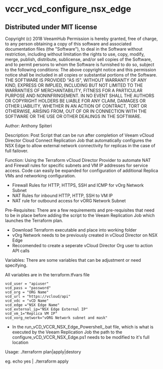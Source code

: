 # vccr_vcd_configure_nsx_edge

## Distributed under MIT license
Copyright (c) 2018 VeeamHub
Permission is hereby granted, free of charge, to any person obtaining a copy of this software and associated documentation files (the "Software"), to deal in the Software without restriction, including without limitation the rights to use, copy, modify, merge, publish, distribute, sublicense, and/or sell copies of the Software, and to permit persons to whom the Software is furnished to do so, subject to the following conditions:
The above copyright notice and this permission notice shall be included in all copies or substantial portions of the Software.
THE SOFTWARE IS PROVIDED "AS IS", WITHOUT WARRANTY OF ANY KIND, EXPRESS OR IMPLIED, INCLUDING BUT NOT LIMITED TO THE WARRANTIES OF MERCHANTABILITY, FITNESS FOR A PARTICULAR PURPOSE AND NONINFRINGEMENT. IN NO EVENT SHALL THE AUTHORS OR COPYRIGHT HOLDERS BE LIABLE FOR ANY CLAIM, DAMAGES OR OTHER LIABILITY, WHETHER IN AN ACTION OF CONTRACT, TORT OR OTHERWISE, ARISING FROM, OUT OF OR IN CONNECTION WITH THE SOFTWARE OR THE USE OR OTHER DEALINGS IN THE SOFTWARE.

Author: Anthony Spiteri

Description: Post Script that can be run after completion of Veeam vCloud Director Cloud Connect Replication Job that automatically configures the NSX Edge to allow external network connectivity for replicas in the case of full failover.

Function: Using the Terraform vCloud Director Provider to automate NAT and Firewall rules for specific subnets and VM IP addresses for service access. Code can easily be expanded for configuration of additional Replica VMs and networking configuration.

* Firewall Rules for HTTP, HTTPS, SSH and ICMP for vOrg Network Subnet
* NAT Rules for inbound HTTP, HTTP, SSH to VM IP 
* NAT rule for outbound access for vORG Network Subnet

Pre-Requisites: There are a few requirements and pre-requisites that need to be in place before adding the script to the Veeam Replication Job which launches the Terraform plan.

* Download Terraform executable and place into working folder
* vOrg Network needs to be previously created in vCloud Director on NSX Edge
* Reccomended to create a seperate vCloud Director Org user to action API calls

Variables: There are some variables that can be adjustment or need specifying.

All variables are in the terraform.tfvars file

    vcd_user = "apiuser"
    vcd_pass = "password"
    vcd_org = "ORG Name"
    vcd_url = "https://vcloud/api"
    vcd_vdc = "vCD Name"
    vcd_edge ="NSX Edge Name"
    vcd_external_ip="NSX Edge External IP"
    vcd_vm_1="Replica VM IP"
    vcd_vorg_network="vORG Network subnet and mask"

* In the run_vCD_VCCR_NSX_Edge_Powershell_.bat file, which is what is executed by the Veeam Replication Job the path to the configure_vCD_VCCR_NSX_Edge.ps1 needs to be modified to it's full location

Usage: ./terraform plan|apply|destory

eg. echo yes | ./terraform apply
